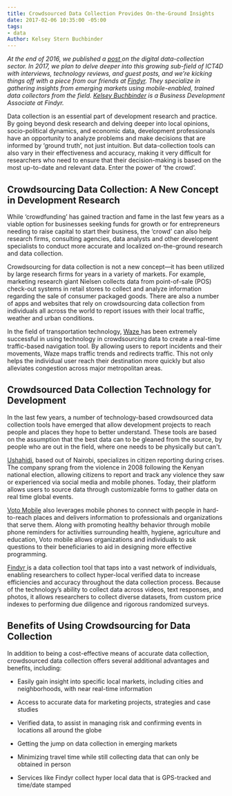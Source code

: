 ```yaml
---
title: Crowdsourced Data Collection Provides On-the-Ground Insights
date: 2017-02-06 10:35:00 -05:00
tags:
- data
Author: Kelsey Stern Buchbinder
---
```


*At the end of 2016, we published a [post ](https://dai-global-digital.com/mobile-data-collection-a-sector-in-flux.html)on the digital data-collection sector. In 2017, we plan to delve deeper into this growing sub-field of ICT4D with interviews, technology reviews, and guest posts, and we’re kicking things off with a piece from our friends at [Findyr](https://www.findyr.com/). They specialize in gathering insights from emerging markets using mobile-enabled, trained data collectors from the field. [Kelsey Buchbinder](https://www.linkedin.com/in/kelseysternbuchbinder/) is a Business Development Associate at Findyr.*

Data collection is an essential part of development research and practice. By going beyond desk research and delving deeper into local opinions, socio-political dynamics, and economic data, development professionals have an opportunity to analyze problems and make decisions that are informed by ‘ground truth’, not just intuition. But data-collection tools can also vary in their effectiveness and accuracy, making it very difficult for researchers who need to ensure that their decision-making is based on the most up-to-date and relevant data. Enter the power of ‘the crowd’.

<!--more-->

## Crowdsourcing Data Collection: A New Concept in Development Research

While ‘crowdfunding’ has gained traction and fame in the last few years as a viable option for businesses seeking funds for growth or for entrepreneurs needing to raise capital to start their business, the ‘crowd’ can also help research firms, consulting agencies, data analysts and other development specialists to conduct more accurate and localized on-the-ground research and data collection.

Crowdsourcing for data collection is not a new concept—it has been utilized by large research firms for years in a variety of markets. For example, marketing research giant Nielsen collects data from point-of-sale (POS) check-out systems in retail stores to collect and analyze information regarding the sale of consumer packaged goods. There are also a number of apps and websites that rely on crowdsourcing data collection from individuals all across the world to report issues with their local traffic, weather and urban conditions.

In the field of transportation technology, [Waze ](https://www.waze.com/)has been extremely successful in using technology in crowdsourcing data to create a real-time traffic-based navigation tool. By allowing users to report incidents and their movements, Waze maps traffic trends and redirects traffic. This not only helps the individual user reach their destination more quickly but also alleviates congestion across major metropolitan areas.

## Crowdsourced Data Collection Technology for Development

In the last few years, a number of technology-based crowdsourced data collection tools have emerged that allow development projects to reach people and places they hope to better understand. These tools are based on the assumption that the best data can to be gleaned from the source, by people who are out in the field, where one needs to be physically but can't.

[Ushahidi](https://www.ushahidi.com/), based out of Nairobi, specializes in citizen reporting during crises. The company sprang from the violence in 2008 following the Kenyan national election, allowing citizens to report and track any violence they saw or experienced via social media and mobile phones. Today, their platform allows users to source data through customizable forms to gather data on real time global events.

[Voto Mobile](https://www.votomobile.org/) also leverages mobile phones to connect with people in hard-to-reach places and delivers information to professionals and organizations that serve them. Along with promoting healthy behavior through mobile phone reminders for activities surrounding health, hygiene, agriculture and education, Voto mobile allows organizations and individuals to ask questions to their beneficiaries to aid in designing more effective programming.

[Findyr ](https://www.findyr.com/)is a data collection tool that taps into a vast network of individuals, enabling researchers to collect hyper-local verified data to increase efficiencies and accuracy throughout the data collection process. Because of the technology’s ability to collect data across videos, text responses, and photos, it allows researchers to collect diverse datasets, from custom price indexes to performing due diligence and rigorous randomized surveys.

## Benefits of Using Crowdsourcing for Data Collection

In addition to being a cost-effective means of accurate data collection, crowdsourced data collection offers several additional advantages and benefits, including:

* Easily gain insight into specific local markets, including cities and neighborhoods, with near real-time information

* Access to accurate data for marketing projects, strategies and case studies

* Verified data, to assist in managing risk and confirming events in locations all around the globe

* Getting the jump on data collection in emerging markets

* Minimizing travel time while still collecting data that can only be obtained in person

* Services like Findyr collect hyper local data that is GPS-tracked and time/date stamped